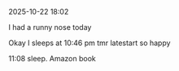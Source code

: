 2025-10-22 18:02

I had a runny nose today

Okay I sleeps at 10:46 pm tmr latestart so happy 

11:08 sleep. Amazon book